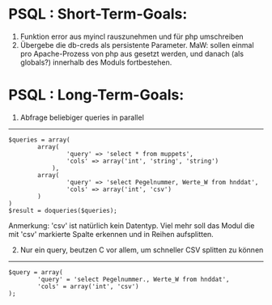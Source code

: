 PSQL : Short-Term-Goals:
========================

1. Funktion error aus myincl rauszunehmen und für php umschreiben
2. Übergebe die db-creds als persistente Parameter. MaW: sollen einmal pro Apache-Prozess von php aus
   gesetzt werden, und danach (als globals?) innerhalb des Moduls fortbestehen. 


PSQL : Long-Term-Goals:
========================

1. Abfrage beliebiger queries in parallel
-----------------------------------------

	$queries = array(
       		array(
                	'query' => 'select * from muppets',
                	'cols' => array('int', 'string', 'string')
        		),
        	array(
                	'query' => 'select Pegelnummer, Werte_W from hnddat',
                	'cols' => array('int', 'csv')
        	)
	)
	$result = doqueries($queries);

Anmerkung: 'csv' ist natürlich kein Datentyp. Viel mehr soll das Modul die mit 'csv' markierte Spalte
erkennen und in Reihen aufsplitten. 


2. Nur ein query, beutzen C vor allem, um schneller CSV splitten zu können
--------------------------------------------------------------------------

	$query = array(
        	'query' = 'select Pegelnummer., Werte_W from hnddat',
	        'cols' = array('int', 'csv')
	);

